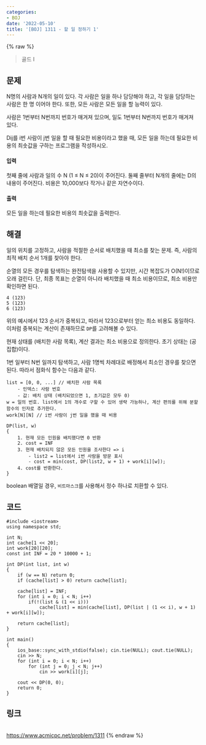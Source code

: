 ```yaml
---
categories:
- BOJ
date: '2022-05-10'
title: '[BOJ] 1311 - 할 일 정하기 1'
---
```


{% raw %}
> 골드 I<br>

## 문제
N명의 사람과 N개의 일이 있다. 각 사람은 일을 하나 담당해야 하고, 각 일을 담당하는 사람은 한 명 이어야 한다. 또한, 모든 사람은 모든 일을 할 능력이 있다.

사람은 1번부터 N번까지 번호가 매겨져 있으며, 일도 1번부터 N번까지 번호가 매겨져 있다.

Dij를 i번 사람이 j번 일을 할 때 필요한 비용이라고 했을 때, 모든 일을 하는데 필요한 비용의 최솟값을 구하는 프로그램을 작성하시오.

#### 입력
첫째 줄에 사람과 일의 수 N (1 ≤ N ≤ 20)이 주어진다. 둘째 줄부터 N개의 줄에는 D의 내용이 주어진다. 비용은 10,000보다 작거나 같은 자연수이다.

#### 출력
모든 일을 하는데 필요한 비용의 최솟값을 출력한다.

## 해결
일의 위치를 고정하고, 사람을 적절한 순서로 배치했을 때 최소를 찾는 문제. 즉, 사람의 최적 배치 순서 1개를 찾아야 한다.

순열의 모든 경우를 탐색하는 완전탐색을 사용할 수 있지만, 시간 복잡도가 O(N!)이므로 오래 걸린다. 단, 최종 목표는 순열이 아니라 배치했을 때 최소 비용이므로, 최소 비용만 확인하면 된다.
```
4 (123)
5 (123)
6 (123)
``` 
위의 예시에서 123 순서가 중복되고, 따라서 123으로부터 얻는 최소 비용도 동일하다. 이처럼 중복되는 계산이 존재하므로 `DP`를 고려해볼 수 있다.

현재 상태를 (배치한 사람 목록), 계산 결과는 최소 비용으로 정의한다. 초기 상태는 (공집합)이다.

1번 일부터 N번 일까지 탐색하고, 사람 1명씩 차례대로 배정해서 최소인 경우를 찾으면 된다. 따라서 점화식 함수는 다음과 같다.
```
list = [0, 0, ...] // 배치한 사람 목록
	- 인덱스: 사람 번호
	- 값: 배치 상태 (배치되었으면 1, 초기값은 모두 0)
w = 일의 번호. list에서 1의 개수로 구할 수 있어 생략 가능하나, 계산 편의를 위해 분할 함수의 인자로 추가한다.
work[N][N] // i번 사람이 j번 일을 했을 때 비용

DP(list, w)
{
	1. 현재 모든 인원을 배치했다면 0 반환
	2. cost = INF
	3. 현재 배치되지 않은 모든 인원을 조사한다 => i
		- list2 = list에서 i번 사람을 방문 표시
		- cost = min(cost, DP(list2, w + 1) + work[i][w]);
	4. cost를 반환한다.
}
```
boolean 배열일 경우, `비트마스크`를 사용해서 정수 하나로 치환할 수 있다. 

## 코드
```
#include <iostream>
using namespace std;

int N;
int cache[1 << 20];
int work[20][20];
const int INF = 20 * 10000 + 1;

int DP(int list, int w)
{
	if (w == N) return 0;
	if (cache[list] > 0) return cache[list];

	cache[list] = INF;
	for (int i = 0; i < N; i++)
		if(!(list & (1 << i)))
			cache[list] = min(cache[list], DP(list | (1 << i), w + 1) + work[i][w]);
		
	return cache[list];
}

int main()
{
	ios_base::sync_with_stdio(false); cin.tie(NULL); cout.tie(NULL);
	cin >> N;
	for (int i = 0; i < N; i++)
		for (int j = 0; j < N; j++)
			cin >> work[i][j];

	cout << DP(0, 0);
	return 0;
}
```

## 링크
<br>https://www.acmicpc.net/problem/1311
{% endraw %}